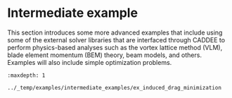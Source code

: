 # Intermediate example

This section introduces some more advanced examples that include using some of the external solver libraries that are interfaced through CADDEE to perform physics-based analyses such as the vortex lattice method (VLM), blade element momentum (BEM) theory, beam models, and others.
Examples will also include simple optimization problems. 


```{toctree}
:maxdepth: 1

../_temp/examples/intermediate_examples/ex_induced_drag_minimization
```